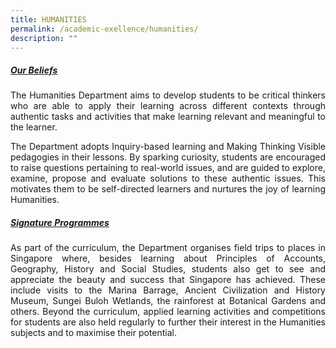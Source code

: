 ```yaml
---
title: HUMANITIES
permalink: /academic-exellence/humanities/
description: ""
---
```

##### <strong><span style="text-decoration: underline;">**Our Beliefs**</span></strong>

<p style="text-align: justify;"> The Humanities Department aims to develop students to be critical thinkers who are able to apply their learning across different contexts through authentic tasks and activities that make learning relevant and meaningful to the learner. </p>

<p style="text-align: justify;"> The Department adopts Inquiry-based learning and Making Thinking Visible pedagogies in their lessons. By sparking curiosity, students are encouraged to raise questions pertaining to real-world issues, and are guided to explore, examine, propose and evaluate solutions to these authentic issues. This motivates them to be self-directed learners and nurtures the joy of learning Humanities. </p>

##### <strong><span style="text-decoration: underline;">**Signature Programmes**</span></strong>

<p style="text-align: justify;"> As part of the curriculum, the Department organises field trips to places in Singapore where, besides learning about Principles of Accounts, Geography, History and Social Studies, students also get to see and appreciate the beauty and success that Singapore has achieved. These include visits to the Marina Barrage, Ancient Civilization and History Museum, Sungei Buloh Wetlands, the rainforest at Botanical Gardens and others. Beyond the curriculum, applied learning activities and competitions for students are also held regularly to further their interest in the Humanities subjects and to maximise their potential. </p>